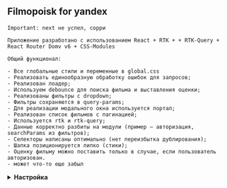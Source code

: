 ## Filmopoisk for yandex

```
Important: next не успел, сорри
```

```
Приложение разработано с использованием React + RTK + + RTK-Query + React Router Domv v6 + CSS-Modules
```

```
Общий функционал:

- Все глобальные стили и переменные в global.css
- Реализовать единообразную обработку ошибок для запросов;
- Реализован лоадер;
- Используем debounce для поиска фильма и выставления оценки;
- Реализованы фильтры с dropdown;
- Фильтры сохраняются в query-params;
- Для реализации модального окна используется портал;
- Реализован список фильмов с пагинацией;
- Используется rtk и rtk-query;
- Данные корректно разбиты на модули (пример — авторизация, searchParams из фильтров);
- Селекторы написаны оптимально (нет переизбытка дублирования);
- Шапка позиционируется липко (стики);
- Оценку фильму можно поставить только в случае, если пользователь авторизован.
- может что-то еще забыл
```

<details>
<summary>
<strong>Настройка</strong>
</summary><br/>

#### Установка необходимых зависимостей

```
* npm install
```

#### Запуск сервера

```
* npm run dev
```

</details>

